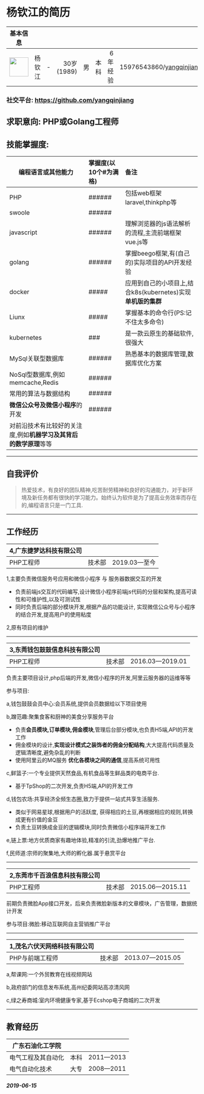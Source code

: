 # 杨钦江的简历
基本信息||||||||
--|:--:|--:|--:|--:|--:|--:|---:
<img src="https://avatars2.githubusercontent.com/u/1914373?s=460&v=4" width="50px"/>|杨钦江 |-|30岁(1989)   | 男   | 本科   | 6年经验 |15976543860/yangqinjiang@qq.com
### 社交平台: https://github.com/yangqinjiang
## 求职意向: **PHP**或**Golang**工程师

## 技能掌握度:
编程语言或其他能力|掌握度(**以10个#为满格**)|备注
---|:--|:---
PHP|######|包括web框架laravel,thinkphp等
swoole|######|
javascript|######|理解浏览器的js语法解析的流程,主流前端框架vue.js等
golang|######|掌握beego框架,有(自己的)实际项目的API开发经验
docker|#####|应用到自己的小项目上,结合k8s(kubernetes)实现**单机版的集群**
Liunx|#####|掌握基本的命令行(PS:记不住太多命令)
kubernetes|###|是一款云原生的基础软件,很强大
MySql关联型数据库|######|熟悉基本的数据库管理,数据库优化方案
NoSql型数据库,例如memcache,Redis|######|
常用的算法与数据结构|######|
**微信公众号及微信小程序**的开发|######|
对前沿技术有比较好的关注度,例如**机器学习及其背后的数学原理**等等||
---
## 自我评价
> 热爱技术，有良好的团队精神,吃苦耐劳精神和良好的沟通能力，对于新环境及新任务都有很快的学习能力。始终认为软件是为了提高业务效率而存在的,编程语言只是一门工具.
 
---
 ## 工作经历
 
4,广东捷梦达科技有限公司|||
---|:--:|---:
PHP工程师 | 技术部|2019.03—至今

1,主要负责微信服务号应用和微信小程序 与 服务器数据交互的开发
- 负责前端js交互的代码编写,设计微信小程序前端js代码的分层和架构,提高可读性和可维护性,以及可测试性
- 同时负责后端的部分模块开发,根据产品的功能设计, 实现微信公众号与小程序的结合开发,提高用户的使用粘度

2,原有项目的维护

---
3,东莞钱包鼓鼓信息科技有限公司|||
---|:--:|---:
PHP工程师 | 技术部|2016.03—2019.01

负责主要项目设计,php后端的开发,微信小程序的开发,阿里云服务器的运维等等

参与项目:

a,钱包鼓鼓会员中心:会员系统,提供会员数据给以下项目使用

b,蹭范趣:聚集食客和厨神的美食分享服务平台
- 负责**会员模块,订单模块,佣金模块**,管理后台部分模块,也负责H5端,API的开发工作
- 佣金模块的设计,**实现设计模式之装饰者的佣金分配结构**,大大提高代码质量及逻辑清晰度,避免杂乱的判断
- 使用阿里云的MQ服务 **优化各模块之间的通信**,提高系统可用性

c,鲜篮子:一个专业提供天然食品,有机食品等生鲜品类的电商平台.
- 基于TpShop的二次开发,负责H5端,API的开发工作

d,钱包农场:共享经济全频生态圈,致力于提供一站式共享生活服务.
- 类似于网易星球,根据用户的活跃度, 获得相应的土豆,再根据相应的规则,转换成更有价值的金豆
- 负责土豆转换成金豆的逻辑模块,同时负责微信小程序端开发工作

e,链上票:地方优质商家有趣地体验,精准的引流,劲爆地推广平台.

f,民师道:宗师的聚集地,大师的孵化器.属于悬赏平台

---
2,东莞市千百浪信息科技有限公司|||
---|:--:|---:
PHP工程师 | 技术部|2015.06—2015.11

前期负责微脸App接口开发，后来负责微脸新版本的文章模块，广告管理，数据统计开发

参与项目:微脸:移动互联网自主营销推广平台

---
1,茂名六伏天网络科技有限公司|||
---|:--:|---:
PHP与前端工程师 | 技术部|2013.07—2015.05

a,帮课网:一个外贸教育在线视频网站

b,政府部门的信息发布系统,高州纪委网站高凉清风网

c,绿之寿商城:室内环境健康专家,基于Ecshop电子商城的二次开发

---
## 教育经历
广东石油化工学院|||
---|:--:|---:
电气工程及其自动化 | 本科|2011—2013|
电气自动化技术 | 大专|2008—2011|


#####  2019-06-15
